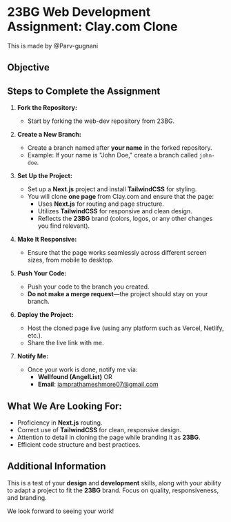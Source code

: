 
# 23BG Web Development Assignment: Clay.com Clone
This is made by @Parv-gugnani

## Objective



## Steps to Complete the Assignment

1. **Fork the Repository:**
   - Start by forking the web-dev repository from 23BG.

2. **Create a New Branch:**
   - Create a branch named after **your name** in the forked repository.  
   - Example: If your name is "John Doe," create a branch called `john-doe`.

3. **Set Up the Project:**
   - Set up a **Next.js** project and install **TailwindCSS** for styling.
   - You will clone **one page** from Clay.com and ensure that the page:
     - Uses **Next.js** for routing and page structure.
     - Utilizes **TailwindCSS** for responsive and clean design.
     - Reflects the **23BG** brand (colors, logos, or any other changes you find relevant).
   
4. **Make It Responsive:**
   - Ensure that the page works seamlessly across different screen sizes, from mobile to desktop.

5. **Push Your Code:**
   - Push your code to the branch you created.
   - **Do not make a merge request**—the project should stay on your branch.

6. **Deploy the Project:**
   - Host the cloned page live (using any platform such as Vercel, Netlify, etc.).
   - Share the live link with me.

7. **Notify Me:**
   - Once your work is done, notify me via:
     - **Wellfound (AngelList)** OR
     - **Email**: iamprathameshmore07@gmail.com

## What We Are Looking For:
- Proficiency in **Next.js** routing.
- Correct use of **TailwindCSS** for clean, responsive design.
- Attention to detail in cloning the page while branding it as **23BG**.
- Efficient code structure and best practices.

## Additional Information

This is a test of your **design** and **development** skills, along with your ability to adapt a project to fit the **23BG** brand. Focus on quality, responsiveness, and branding.

We look forward to seeing your work!
